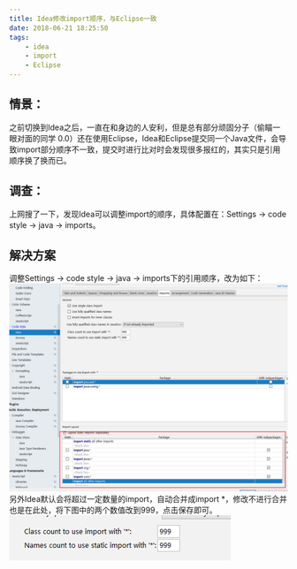 ```yaml
---
title: Idea修改import顺序，与Eclipse一致
date: 2018-06-21 18:25:50
tags:
    - idea
    - import
    - Eclipse
---
```


## 情景：
之前切换到Idea之后，一直在和身边的人安利，但是总有部分顽固分子（偷瞄一眼对面的同学 0.0）还在使用Eclipse，Idea和Eclipse提交同一个Java文件，会导致import部分顺序不一致，提交时进行比对时会发现很多报红的，其实只是引用顺序换了换而已。
    
## 调查：
上网搜了一下，发现Idea可以调整import的顺序，具体配置在：Settings -> code style -> java -> imports。
    
## 解决方案
调整Settings -> code style -> java -> imports下的引用顺序，改为如下：
![change_import_1.png](/upload/changeImport/change_import_1.png) 
另外Idea默认会将超过一定数量的import，自动合并成import *，修改不进行合并也是在此处，将下图中的两个数值改到999，点击保存即可。
![change_import_2.png](/upload/changeImport/change_import_2.png)   